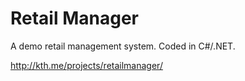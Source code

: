 # Retail Manager

A demo retail management system. Coded in C#/.NET.

http://kth.me/projects/retailmanager/
